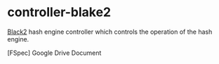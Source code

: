 # controller-blake2
[Black2](https://github.com/secworks/blake2) hash engine controller which controls the operation of the hash engine.

[FSpec] Google Drive Document
<!--(https://docs.google.com/document/d/159Ff9yn4qY2jDP9vE40Fp6LDwxHU-LVBucdO-44H448/edit?usp=sharing) -->
